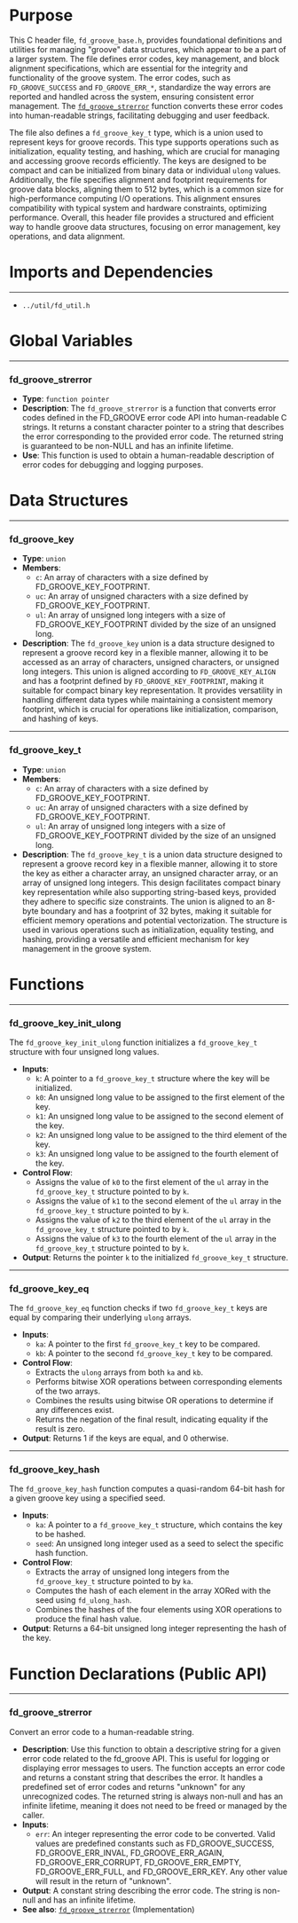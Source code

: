 # Purpose
This C header file, `fd_groove_base.h`, provides foundational definitions and utilities for managing "groove" data structures, which appear to be a part of a larger system. The file defines error codes, key management, and block alignment specifications, which are essential for the integrity and functionality of the groove system. The error codes, such as `FD_GROOVE_SUCCESS` and `FD_GROOVE_ERR_*`, standardize the way errors are reported and handled across the system, ensuring consistent error management. The [`fd_groove_strerror`](#fd_groove_strerror) function converts these error codes into human-readable strings, facilitating debugging and user feedback.

The file also defines a `fd_groove_key_t` type, which is a union used to represent keys for groove records. This type supports operations such as initialization, equality testing, and hashing, which are crucial for managing and accessing groove records efficiently. The keys are designed to be compact and can be initialized from binary data or individual `ulong` values. Additionally, the file specifies alignment and footprint requirements for groove data blocks, aligning them to 512 bytes, which is a common size for high-performance computing I/O operations. This alignment ensures compatibility with typical system and hardware constraints, optimizing performance. Overall, this header file provides a structured and efficient way to handle groove data structures, focusing on error management, key operations, and data alignment.
# Imports and Dependencies

---
- `../util/fd_util.h`


# Global Variables

---
### fd\_groove\_strerror
- **Type**: `function pointer`
- **Description**: The `fd_groove_strerror` is a function that converts error codes defined in the FD_GROOVE error code API into human-readable C strings. It returns a constant character pointer to a string that describes the error corresponding to the provided error code. The returned string is guaranteed to be non-NULL and has an infinite lifetime.
- **Use**: This function is used to obtain a human-readable description of error codes for debugging and logging purposes.


# Data Structures

---
### fd\_groove\_key
- **Type**: `union`
- **Members**:
    - `c`: An array of characters with a size defined by FD_GROOVE_KEY_FOOTPRINT.
    - `uc`: An array of unsigned characters with a size defined by FD_GROOVE_KEY_FOOTPRINT.
    - `ul`: An array of unsigned long integers with a size of FD_GROOVE_KEY_FOOTPRINT divided by the size of an unsigned long.
- **Description**: The `fd_groove_key` union is a data structure designed to represent a groove record key in a flexible manner, allowing it to be accessed as an array of characters, unsigned characters, or unsigned long integers. This union is aligned according to `FD_GROOVE_KEY_ALIGN` and has a footprint defined by `FD_GROOVE_KEY_FOOTPRINT`, making it suitable for compact binary key representation. It provides versatility in handling different data types while maintaining a consistent memory footprint, which is crucial for operations like initialization, comparison, and hashing of keys.


---
### fd\_groove\_key\_t
- **Type**: `union`
- **Members**:
    - `c`: An array of characters with a size defined by FD_GROOVE_KEY_FOOTPRINT.
    - `uc`: An array of unsigned characters with a size defined by FD_GROOVE_KEY_FOOTPRINT.
    - `ul`: An array of unsigned long integers with a size of FD_GROOVE_KEY_FOOTPRINT divided by the size of an unsigned long.
- **Description**: The `fd_groove_key_t` is a union data structure designed to represent a groove record key in a flexible manner, allowing it to store the key as either a character array, an unsigned character array, or an array of unsigned long integers. This design facilitates compact binary key representation while also supporting string-based keys, provided they adhere to specific size constraints. The union is aligned to an 8-byte boundary and has a footprint of 32 bytes, making it suitable for efficient memory operations and potential vectorization. The structure is used in various operations such as initialization, equality testing, and hashing, providing a versatile and efficient mechanism for key management in the groove system.


# Functions

---
### fd\_groove\_key\_init\_ulong<!-- {{#callable:fd_groove_key_init_ulong}} -->
The `fd_groove_key_init_ulong` function initializes a `fd_groove_key_t` structure with four unsigned long values.
- **Inputs**:
    - `k`: A pointer to a `fd_groove_key_t` structure where the key will be initialized.
    - `k0`: An unsigned long value to be assigned to the first element of the key.
    - `k1`: An unsigned long value to be assigned to the second element of the key.
    - `k2`: An unsigned long value to be assigned to the third element of the key.
    - `k3`: An unsigned long value to be assigned to the fourth element of the key.
- **Control Flow**:
    - Assigns the value of `k0` to the first element of the `ul` array in the `fd_groove_key_t` structure pointed to by `k`.
    - Assigns the value of `k1` to the second element of the `ul` array in the `fd_groove_key_t` structure pointed to by `k`.
    - Assigns the value of `k2` to the third element of the `ul` array in the `fd_groove_key_t` structure pointed to by `k`.
    - Assigns the value of `k3` to the fourth element of the `ul` array in the `fd_groove_key_t` structure pointed to by `k`.
- **Output**: Returns the pointer `k` to the initialized `fd_groove_key_t` structure.


---
### fd\_groove\_key\_eq<!-- {{#callable:fd_groove_key_eq}} -->
The `fd_groove_key_eq` function checks if two `fd_groove_key_t` keys are equal by comparing their underlying `ulong` arrays.
- **Inputs**:
    - `ka`: A pointer to the first `fd_groove_key_t` key to be compared.
    - `kb`: A pointer to the second `fd_groove_key_t` key to be compared.
- **Control Flow**:
    - Extracts the `ulong` arrays from both `ka` and `kb`.
    - Performs bitwise XOR operations between corresponding elements of the two arrays.
    - Combines the results using bitwise OR operations to determine if any differences exist.
    - Returns the negation of the final result, indicating equality if the result is zero.
- **Output**: Returns 1 if the keys are equal, and 0 otherwise.


---
### fd\_groove\_key\_hash<!-- {{#callable:fd_groove_key_hash}} -->
The `fd_groove_key_hash` function computes a quasi-random 64-bit hash for a given groove key using a specified seed.
- **Inputs**:
    - `ka`: A pointer to a `fd_groove_key_t` structure, which contains the key to be hashed.
    - `seed`: An unsigned long integer used as a seed to select the specific hash function.
- **Control Flow**:
    - Extracts the array of unsigned long integers from the `fd_groove_key_t` structure pointed to by `ka`.
    - Computes the hash of each element in the array XORed with the seed using `fd_ulong_hash`.
    - Combines the hashes of the four elements using XOR operations to produce the final hash value.
- **Output**: Returns a 64-bit unsigned long integer representing the hash of the key.


# Function Declarations (Public API)

---
### fd\_groove\_strerror<!-- {{#callable_declaration:fd_groove_strerror}} -->
Convert an error code to a human-readable string.
- **Description**: Use this function to obtain a descriptive string for a given error code related to the fd_groove API. This is useful for logging or displaying error messages to users. The function accepts an error code and returns a constant string that describes the error. It handles a predefined set of error codes and returns "unknown" for any unrecognized codes. The returned string is always non-null and has an infinite lifetime, meaning it does not need to be freed or managed by the caller.
- **Inputs**:
    - `err`: An integer representing the error code to be converted. Valid values are predefined constants such as FD_GROOVE_SUCCESS, FD_GROOVE_ERR_INVAL, FD_GROOVE_ERR_AGAIN, FD_GROOVE_ERR_CORRUPT, FD_GROOVE_ERR_EMPTY, FD_GROOVE_ERR_FULL, and FD_GROOVE_ERR_KEY. Any other value will result in the return of "unknown".
- **Output**: A constant string describing the error code. The string is non-null and has an infinite lifetime.
- **See also**: [`fd_groove_strerror`](fd_groove_base.c.driver.md#fd_groove_strerror)  (Implementation)



